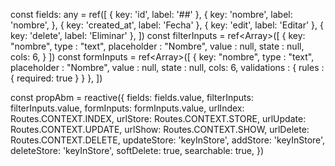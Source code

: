 const fields: any = ref([
      {
        key: 'id',
        label: '##'
      },
      {
        key: 'nombre',
        label: 'nombre',
      },
      {
        key: 'created_at',
        label: 'Fecha'
      },
      {
        key: 'edit',
        label: 'Editar'
      },
      {
        key: 'delete',
        label: 'Eliminar'
      },
    ])
const filterInputs = ref<Array<Inputs>>([
  { 
    key: "nombre",
    type : "text",
    placeholder : "Nombre",
    value : null,
    state : null,
    cols: 6,
  }
])
const formInputs = ref<Array<Inputs>>([
  { 
    key: "nombre",
    type : "text",
    placeholder : "Nombre",
    value : null,
    state : null,
    cols: 6,
    validations : {
      rules : {
        required: true
      }
    }
  },
])

const propAbm = reactive({
  fields: fields.value,
  filterInputs: filterInputs.value,
  formInputs: formInputs.value,
  urlIndex: Routes.CONTEXT.INDEX,
  urlStore: Routes.CONTEXT.STORE,
  urlUpdate: Routes.CONTEXT.UPDATE,
  urlShow: Routes.CONTEXT.SHOW,
  urlDelete: Routes.CONTEXT.DELETE,
  updateStore: 'keyInStore',
  addStore: 'keyInStore',
  deleteStore: 'keyInStore',
  softDelete: true,
  searchable: true,
})


</script>

<template>
  <div>
    <Abm
    :fields="propAbm.fields"
    :filterInputs="propAbm.filterInputs"
    :formInputs="propAbm.formInputs"
    :urlIndex="propAbm.urlIndex"
    :urlStore="propAbm.urlStore"
    :urlUpdate="propAbm.urlUpdate"
    :urlShow="propAbm.urlShow"
    :urlDelete="propAbm.urlDelete"
    :updateStore="propAbm.updateStore"
    :addStore="propAbm.addStore"
    :deleteStore="propAbm.deleteStore"
    :softDelete="propAbm.softDelete"
    :searchable="propAbm.searchable"
    />
  </div>
</template>